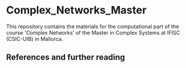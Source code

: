 # Complex_Networks_Master
This repository contains the materials for the computational part of the course 'Complex Networks' of the Master in Complex Systems at IFISC (CSIC-UIB) in Mallorca.

## References and further reading


